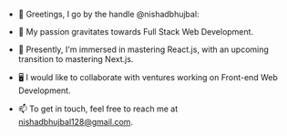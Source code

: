 - 👋 Greetings, I go by the handle @nishadbhujbal:
  
- 👀 My passion gravitates towards Full Stack Web Development.
- 🌱 Presently, I'm immersed in mastering React.js, with an upcoming transition to mastering Next.js.
- 🖥️ I would like to collaborate with ventures working on Front-end Web Development.
- 📫 To get in touch, feel free to reach me at nishadbhujbal128@gmail.com.
